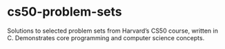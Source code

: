 # cs50-problem-sets
Solutions to selected problem sets from Harvard’s CS50 course, written in C. Demonstrates core programming and computer science concepts.

